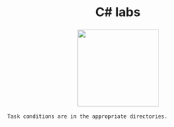 <h1 align="center">C# labs</h1>
<h3 align="center"><img src="https://cdn.worldvectorlogo.com/logos/c--4.svg" width="185" height="175"></h3>

```
Task conditions are in the appropriate directories.
```